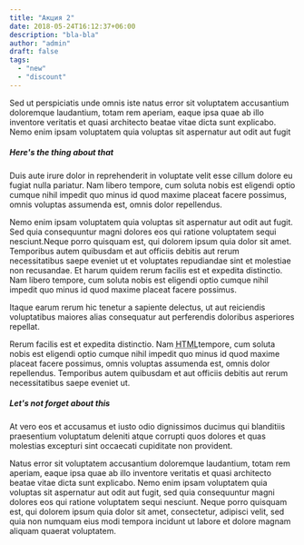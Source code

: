 ```yaml
---
title: "Акция 2"
date: 2018-05-24T16:12:37+06:00
description: "bla-bla"
author: "admin"
draft: false
tags:
  - "new"
  - "discount"
---
```


<p>
    Sed ut perspiciatis unde omnis iste natus error sit voluptatem accusantium doloremque laudantium, totam rem aperiam, eaque ipsa quae ab illo inventore veritatis et quasi architecto beatae vitae dicta sunt explicabo. Nemo enim ipsam voluptatem quia voluptas
    sit aspernatur aut odit aut fugit
</p>
<h5>Here's the thing about that</h5>
<p>
    Duis aute irure dolor in reprehenderit in voluptate velit esse cillum dolore eu fugiat nulla pariatur. Nam libero tempore, cum soluta nobis est eligendi optio cumque nihil impedit quo minus id quod maxime placeat facere possimus, omnis voluptas assumenda
    est, omnis dolor repellendus.
</p>
<p>
    <span class="font-weight-bold">Nemo enim ipsam voluptatem quia voluptas sit aspernatur aut odit aut fugit. Sed quia consequuntur magni dolores eos qui ratione voluptatem sequi nesciunt.</span>Neque porro quisquam est, qui dolorem ipsum quia dolor sit
    amet. Temporibus autem quibusdam et aut officiis debitis aut rerum necessitatibus saepe eveniet ut et voluptates repudiandae sint et molestiae non recusandae. Et harum quidem rerum facilis est et expedita distinctio. Nam
    libero tempore, cum soluta nobis est eligendi optio cumque nihil impedit quo minus id quod maxime placeat facere possimus.
</p>
<p>
    Itaque earum rerum hic tenetur a sapiente delectus, ut aut reiciendis voluptatibus maiores alias consequatur aut perferendis doloribus asperiores repellat.
</p>
<p>
    Rerum facilis est et expedita distinctio. Nam
    <abbr title="Hyper Text Markup Language">HTML</abbr>tempore, cum soluta nobis est eligendi optio cumque nihil impedit quo minus id quod maxime placeat facere possimus, omnis voluptas assumenda est, omnis dolor repellendus. Temporibus autem quibusdam et aut officiis
    debitis aut rerum necessitatibus saepe eveniet ut.
</p>
<h5>Let's not forget about this</h5>
<p>
    At vero eos et accusamus et iusto odio dignissimos ducimus qui blanditiis praesentium voluptatum deleniti atque corrupti quos dolores et quas molestias excepturi sint occaecati cupiditate non provident.
</p>
<p>
    Natus error sit voluptatem accusantium doloremque laudantium, totam rem aperiam, eaque ipsa quae ab illo inventore veritatis et quasi architecto beatae vitae dicta sunt explicabo. Nemo enim ipsam voluptatem quia voluptas sit aspernatur aut odit aut fugit,
    sed quia consequuntur magni dolores eos qui ratione voluptatem sequi nesciunt. Neque porro quisquam est, qui dolorem ipsum quia dolor sit amet, consectetur, adipisci velit, sed quia non numquam eius modi tempora incidunt
    ut labore et dolore magnam aliquam quaerat voluptatem.
</p>
